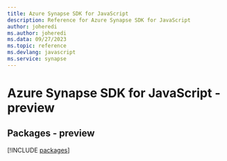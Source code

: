 ```yaml
---
title: Azure Synapse SDK for JavaScript
description: Reference for Azure Synapse SDK for JavaScript
author: joheredi
ms.author: joheredi
ms.data: 09/27/2023
ms.topic: reference
ms.devlang: javascript
ms.service: synapse
---
```

# Azure Synapse SDK for JavaScript - preview
## Packages - preview
[!INCLUDE [packages](synapse-index.md)]